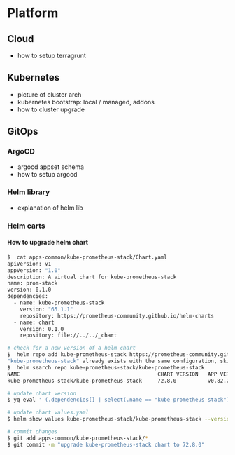 # Platform

## Cloud

- how to setup terragrunt

## Kubernetes

- picture of cluster arch
- kubernetes bootstrap: local / managed, addons
- how to cluster upgrade

## GitOps

### ArgoCD

- argocd appset schema
- how to setup argocd

### Helm library

- explanation of helm lib

### Helm carts

#### How to upgrade helm chart

```bash
$  cat apps-common/kube-prometheus-stack/Chart.yaml
apiVersion: v1
appVersion: "1.0"
description: A virtual chart for kube-prometheus-stack
name: prom-stack
version: 0.1.0
dependencies:
  - name: kube-prometheus-stack
    version: "65.1.1"
    repository: https://prometheus-community.github.io/helm-charts
  - name: chart
    version: 0.1.0
    repository: file://../../_chart

# check for a new version of a helm chart
$  helm repo add kube-prometheus-stack https://prometheus-community.github.io/helm-charts
"kube-prometheus-stack" already exists with the same configuration, skipping
$  helm search repo kube-prometheus-stack/kube-prometheus-stack
NAME                                            CHART VERSION   APP VERSION     DESCRIPTION
kube-prometheus-stack/kube-prometheus-stack     72.8.0          v0.82.2         kube-prometheus-stack collects Kubernetes manif...

# update chart version
$ yq eval ' (.dependencies[] | select(.name == "kube-prometheus-stack") .version) = "72.8.0" ' -i  apps-common/kube-prometheus-stack/Chart.yaml

# update chart values.yaml
$ helm show values kube-prometheus-stack/kube-prometheus-stack --version 72.8.0 > apps-common/kube-prometheus-stack/values.yaml

# commit changes
$ git add apps-common/kube-prometheus-stack/*
$ git commit -m "upgrade kube-prometheus-stack chart to 72.8.0"
```

